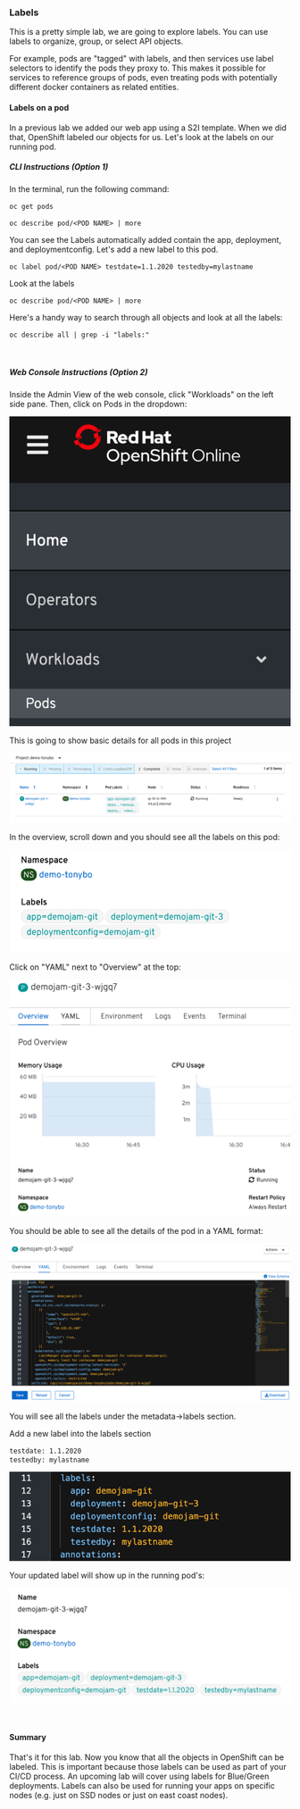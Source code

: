 ### Labels

This is a pretty simple lab, we are going to explore labels. You can use labels to organize, group, or select API objects.

For example, pods are "tagged" with labels, and then services use label selectors to identify the pods they proxy to. This makes it possible for services to reference groups of pods, even treating pods with potentially different docker containers as related entities.

#### Labels on a pod

In a previous lab we added our web app using a S2I template. When we did that, OpenShift labeled our objects for us. Let's look at the labels on our running pod.

##### *CLI Instructions (Option 1)*

In the terminal, run the following command:

```execute
oc get pods
```

```
oc describe pod/<POD NAME> | more
```

You can see the Labels automatically added contain the app, deployment, and deploymentconfig. Let's add a new label to this pod.

```
oc label pod/<POD NAME> testdate=1.1.2020 testedby=mylastname
```

Look at the labels

```
oc describe pod/<POD NAME> | more
```

Here's a handy way to search through all objects and look at all the labels:

```execute
oc describe all | grep -i "labels:"
```
<br>

##### *Web Console Instructions (Option 2)*

Inside the Admin View of the web console, click "Workloads" on the left side pane. Then, click on Pods in the dropdown: 

![workload_pod](images/lab4_workshop_workloads_pods.png)

This is going to show basic details for all pods in this project

![djpod_info](images/lab4_workshop_pod_info.png)

In the overview, scroll down and you should see all the labels on this pod:

![djpod_label](images/lab7_workshop_pod_label.png)

Click on "YAML" next to "Overview" at the top:

![djpod_yaml](images/lab7_workshop_dj_pod_yaml.png)

You should be able to see all the details of the pod in a YAML format:

![djyaml_details](images/lab7_workshop_dj_pod_yaml_details.png)

You will see all the labels under the metadata->labels section.

Add a new label into the labels section 

```
testdate: 1.1.2020 
testedby: mylastname
```

![djnew_yaml](images/lab7_workshop_dj_yaml_new.png)

Your updated label will show up in the running pod's:

![dj_new_label_pod](images/lab7_workshop_dj_pod_new_label.png)

<br>

#### Summary

That's it for this lab. Now you know that all the objects in OpenShift can be labeled. This is important because those labels can be used as part of your CI/CD process. An upcoming lab will cover using labels for Blue/Green deployments. Labels can also be used for running your apps on specific nodes (e.g. just on SSD nodes or just on east coast nodes). 